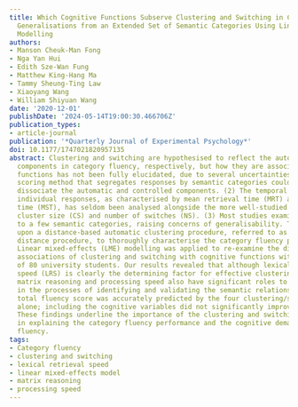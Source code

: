 ```yaml
---
title: Which Cognitive Functions Subserve Clustering and Switching in Category Fluency?
  Generalisations from an Extended Set of Semantic Categories Using Linear Mixed-Effects
  Modelling
authors:
- Manson Cheuk-Man Fong
- Nga Yan Hui
- Edith Sze-Wan Fung
- Matthew King-Hang Ma
- Tammy Sheung-Ting Law
- Xiaoyang Wang
- William Shiyuan Wang
date: '2020-12-01'
publishDate: '2024-05-14T19:00:30.466706Z'
publication_types:
- article-journal
publication: '*Quarterly Journal of Experimental Psychology*'
doi: 10.1177/1747021820957135
abstract: Clustering and switching are hypothesised to reflect the automatic and controlled
  components in category fluency, respectively, but how they are associated with cognitive
  functions has not been fully elucidated, due to several uncertainties. (1) The conventional
  scoring method that segregates responses by semantic categories could not optimally
  dissociate the automatic and controlled components. (2) The temporal structure of
  individual responses, as characterised by mean retrieval time (MRT) and mean switching
  time (MST), has seldom been analysed alongside the more well-studied variables,
  cluster size (CS) and number of switches (NS). (3) Most studies examined only one
  to a few semantic categories, raising concerns of generalisability. This study built
  upon a distance-based automatic clustering procedure, referred to as temporal-semantic
  distance procedure, to thoroughly characterise the category fluency performance.
  Linear mixed-effects (LME) modelling was applied to re-examine the differential
  associations of clustering and switching with cognitive functions with a sample
  of 80 university students. Our results revealed that although lexical retrieval
  speed (LRS) is clearly the determining factor for effective clustering and switching,
  matrix reasoning and processing speed also have significant roles to play, possibly
  in the processes of identifying and validating the semantic relationships. Interestingly,
  total fluency score was accurately predicted by the four clustering/switching indices
  alone; including the cognitive variables did not significantly improve the prediction.
  These findings underline the importance of the clustering and switching indices
  in explaining the category fluency performance and the cognitive demands in category
  fluency.
tags:
- Category fluency
- clustering and switching
- lexical retrieval speed
- linear mixed-effects model
- matrix reasoning
- processing speed
---
```


